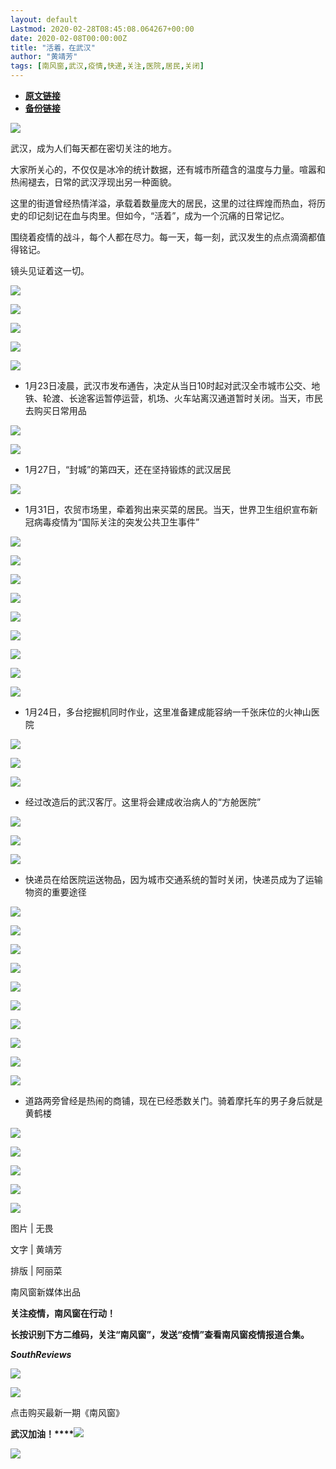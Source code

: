 ```yaml
---
layout: default
Lastmod: 2020-02-28T08:45:08.064267+00:00
date: 2020-02-08T00:00:00Z
title: "活着，在武汉"
author: "黄靖芳"
tags: [南风窗,武汉,疫情,快递,关注,医院,居民,关闭]
---
```


* [**原文链接**](http://mp.weixin.qq.com/s?__biz=MjM5NjQzMzcxNA==&mid=2652009609&idx=1&sn=a80f4cdea826a2c5800a9b53bb9ee34b&chksm=bd0f8ed48a7807c231dec657d8cbe924ed01026603add926d6723dc0224da77423cb19644094#rd)
* [**备份链接**](http://archive.is/OCGeJ)


![](/images/post/9070575849080cdd91ae39d1669e142b.jpg)

武汉，成为人们每天都在密切关注的地方。

大家所关心的，不仅仅是冰冷的统计数据，还有城市所蕴含的温度与力量。喧嚣和热闹褪去，日常的武汉浮现出另一种面貌。

这里的街道曾经热情洋溢，承载着数量庞大的居民，这里的过往辉煌而热血，将历史的印记刻记在血与肉里。但如今，“活着”，成为一个沉痛的日常记忆。

围绕着疫情的战斗，每个人都在尽力。每一天，每一刻，武汉发生的点点滴滴都值得铭记。

镜头见证着这一切。

![](/images/post/79235f3d0842e1a310c1c207ceecc2f5.jpg)

  

![](/images/post/5e79330c9366d08b1bb8e068f1d67eb8.jpg)

![](/images/post/6be43e17dd435a8d43c62cfaadba78ac.jpg)

  

![](/images/post/4e6c23a756aa7ab91ecee9865aff3daf.jpg)

![](/images/post/1ef08d1aae4524a364f2b25158a2ec9c.jpg)

*   1月23日凌晨，武汉市发布通告，决定从当日10时起对武汉全市城市公交、地铁、轮渡、长途客运暂停运营，机场、火车站离汉通道暂时关闭。当天，市民去购买日常用品
    

  

![](/images/post/bbd513756305b74fc600e5cf6e6591a5.jpg)

![](/images/post/2e0bf39bd47a1f0380dece28df1a14d5.jpg)

*   1月27日，“封城”的第四天，还在坚持锻炼的武汉居民
    

  

![](/images/post/03e2479df6fa39a193714bfd34d42f1f.jpg)

*   1月31日，农贸市场里，牵着狗出来买菜的居民。当天，世界卫生组织宣布新冠病毒疫情为“国际关注的突发公共卫生事件”
    

  

![](/images/post/718de535ff222a0d533664c902893e3c.jpg)

  

![](/images/post/24c54599d50baeba3afc1b2036783031.jpg)

  

![](/images/post/6acfa0d5528f22aa37680c858228a2b4.jpg)

  

![](/images/post/8e68d4f080aa2581e1401200a72459a6.jpg)

  

![](/images/post/db2bce7583088e1886568aadb7eb042e.jpg)

  

![](/images/post/bc737d9fabe0ba6376a2918b173a014c.jpg)

![](/images/post/5fd56c40749d2552489f06a61cd7dbf6.jpg)

  

![](/images/post/89af430b2627317c615974a636da7dc0.jpg)

  

![](/images/post/853a89c4d03e1d23154389726ac59fcb.jpg)

*   1月24日，多台挖掘机同时作业，这里准备建成能容纳一千张床位的火神山医院
    

  

![](/images/post/018bed741960505edc09a04e888f396f.jpg)

  

![](/images/post/ac31f857bd4468bc7affa47a91a6b269.jpg)

  

![](/images/post/9ffe41a97d89413e6b20958ef3fb58aa.jpg)

*   经过改造后的武汉客厅。这里将会建成收治病人的“方舱医院”
    

  

![](/images/post/2be93179b113ebca4208632fa450c517.jpg)

  

![](/images/post/e8096e332e8c800d28e8b6e923328af3.jpg)

  

![](/images/post/4ff12a14de341f9ec8d52a28ebcb9fa5.jpg)

*   快递员在给医院运送物品，因为城市交通系统的暂时关闭，快递员成为了运输物资的重要途径
    

  

![](/images/post/4919627d4ae19382db9485e715a7e817.jpg)

  

![](/images/post/02c6aa563c4e0ab4ae4b0b8f1ef29a14.jpg)

![](/images/post/c0b54151bb82bb30aaa07875c4b5d695.jpg)

  

![](/images/post/6329b7e40135f304683c4e33178842e4.jpg)

  

![](/images/post/7ee7e9dd97cc094fd8ed3e9af30ad695.jpg)

![](/images/post/84e9d606238b74dd401cad7eaba6f5a4.jpg)

  

![](/images/post/e0adbe890a7fe422c190186c070d1ffa.jpg)

![](/images/post/218e90d50533b915072660bbb0e5e326.jpg)

  

![](/images/post/4acbdf13fae9297cc6fccfc5691b9ba9.jpg)

  

![](/images/post/693dac3620323324aaa3f5f725d96ce7.jpg)

*   道路两旁曾经是热闹的商铺，现在已经悉数关门。骑着摩托车的男子身后就是黄鹤楼
    

  

![](/images/post/5c70b96e5f70c426faf06b33a117d2c7.jpg)  

  

![](/images/post/95afd12eef56fd01a9e34605ded17788.jpg)

![](/images/post/5e3f9b282d72dfc64b880d564a007fe4.jpg)

![](/images/post/2631ca633aeed0a70268623176a9a9ee.jpg)

  

![](/images/post/a0ed764f86f5ca123ee2a26a482560a8.jpg)

  

图片 | 无畏

文字 | 黄靖芳

排版 | 阿丽菜

南风窗新媒体出品

**关注疫情，南风窗在行动！**

**长按识别下方二维码，关注“南风窗”，发送“疫情”查看南风窗疫情报道合集。**

_**SouthReviews**_

![](/images/post/52a3a3b25787026f6032a54657503452.jpg)

[![](/images/post/6befac98eeca6e3483f681ea7a0806c1.jpg)](https://shop10506099.youzan.com/v2/showcase/tag?alias=1ej6svd8p&banner_id=f.25684412%7Ecube.3%7E1%7EXkHTcdHt&reft=1574064410759&spm=f.25684412)

点击购买最新一期《南风窗》

**武汉加油！****![](/images/post/5a1eeeab09aaad27bea678e2473082ca.jpg)**

![](/images/post/e20ec4a22d1692c1461e566855e87aaa.jpg)


